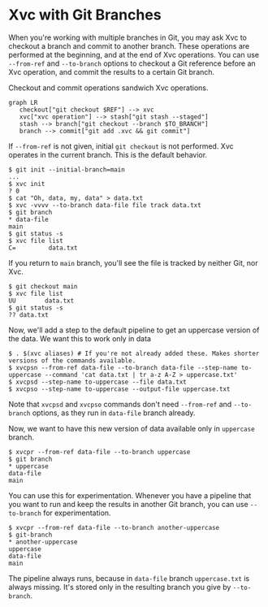 # Xvc with Git Branches

When you're working with multiple branches in Git, you may ask Xvc to checkout a branch and commit to another branch. 
These operations are performed at the beginning, and at the end of Xvc operations. 
You can use `--from-ref` and `--to-branch` options to checkout a Git reference before an Xvc operation, and commit the results to a certain Git branch.

Checkout and commit operations sandwich Xvc operations. 

```mermaid
graph LR
   checkout["git checkout $REF"] --> xvc
   xvc["xvc operation"] --> stash["git stash --staged"]
   stash --> branch["git checkout --branch $TO_BRANCH"]
   branch --> commit["git add .xvc && git commit"]
```

If `--from-ref` is not given, initial `git checkout` is not performed. 
Xvc operates in the current branch. 
This is the default behavior. 

```console
$ git init --initial-branch=main
...
$ xvc init
? 0
$ cat "Oh, data, my, data" > data.txt
$ xvc -vvvv --to-branch data-file file track data.txt
$ git branch
* data-file
main
$ git status -s
$ xvc file list
C=         data.txt
```

If you return to `main` branch, you'll see the file is tracked by neither Git, nor Xvc. 

```console
$ git checkout main
$ xvc file list
UU        data.txt
$ git status -s
?? data.txt
```

Now, we'll add a step to the default pipeline to get an uppercase version of the data. 
We want this to work only in data 

```console
$ . $(xvc aliases) # If you're not already added these. Makes shorter versions of the commands available. 
$ xvcpsn --from-ref data-file --to-branch data-file --step-name to-uppercase --command 'cat data.txt | tr a-z A-Z > uppercase.txt'
$ xvcpsd --step-name to-uppercase --file data.txt
$ xvcpso --step-name to-uppercase --output-file uppercase.txt
```

Note that `xvcpsd` and `xvcpso` commands don't need `--from-ref` and `--to-branch` options, as they run in `data-file` branch already. 

Now, we want to have this new version of data available only in `uppercase` branch. 

```console
$ xvcpr --from-ref data-file --to-branch uppercase
$ git branch
* uppercase
data-file
main
```

You can use this for experimentation. 
Whenever you have a pipeline that you want to run and keep the results in another Git branch, you can use `--to-branch` for experimentation. 

```console
$ xvcpr --from-ref data-file --to-branch another-uppercase
$ git-branch 
* another-uppercase
uppercase
data-file
main
```

The pipeline always runs, because in `data-file` branch `uppercase.txt` is always missing. 
It's stored only in the resulting branch you give by `--to-branch`. 





